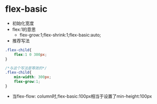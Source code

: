 # flex-basic
- 初始化宽度
- flex:1的意思
  - flex-grow:1;flex-shrink:1;flex-basic:auto;
- 推荐写法

````css
.flex-child{
    flex:1 0 300px;
}

/*与这个写法是等效的*/
.flex-child{
    min-width: 300px;
    flex-grow:1;
}
````
- 当flex-flow: column时,flex-basic:100px相当于设置了min-height:100px